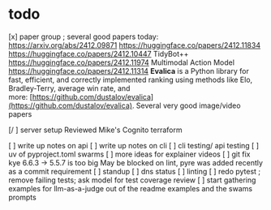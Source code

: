 # todo
[x] paper group ; several good papers today: 
  https://arxiv.org/abs/2412.09871
  https://huggingface.co/papers/2412.11834 
  https://huggingface.co/papers/2412.10447 TidyBot++
  https://huggingface.co/papers/2412.11974 Multimodal Action Model
  https://huggingface.co/papers/2412.11314 **Evalica** is a Python library for fast, efficient, and correctly implemented ranking using methods like Elo, Bradley-Terry, average win rate, and more: [https://github.com/dustalov/evalica](https://github.com/dustalov/evalica).
Several very good image/video papers
  
[/ ] server setup
	Reviewed Mike's Cognito terraform
	
[ ] write up notes on api 
[ ] write up notes on cli
[ ] cli testing/ api testing
[ ] uv of pyproject.toml swarms
[ ] more ideas for explainer videos
[ ] git fix kye 6.6.3 -> 5.5.7 is too big
   May be blocked on lint, pyre was added recently as a commit requirement
[ ] standup
	[ ] dns status
	[ ] linting
	[ ] redo pytest ; remove failing tests; ask model for test coverage review
	[ ] start gathering examples for llm-as-a-judge out of the readme examples and the swams prompts
	

